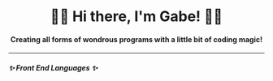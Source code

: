 <h1 align="center" color="blue"> 🐱‍👤 Hi there, I'm Gabe! 🧙‍♂️ </h1>

<h4 align="center"> Creating all forms of wondrous programs with a little bit of coding magic! </h4>
<hr/>
<h5> ✨ Front End Languages ✨ <h5/>

<!--
**GabeTehWizard/GabeTehWizard** is a ✨ _special_ ✨ repository because its `README.md` (this file) appears on your GitHub profile.

Here are some ideas to get you started:

- 🔭 I’m currently working on ...
- 🌱 I’m currently learning ...
- 👯 I’m looking to collaborate on ...
- 🤔 I’m looking for help with ...
- 💬 Ask me about ...
- 📫 How to reach me: ...
- 😄 Pronouns: ...
- ⚡ Fun fact: ...
-->
